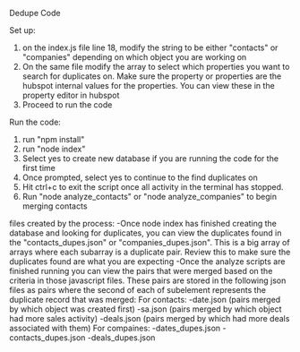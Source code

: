 Dedupe Code

Set up:
1. on the index.js file line 18, modify the string to be either "contacts" or "companies" depending on which object you are working on
2. On the same file modify the array to select which properties you want to search for duplicates on. Make sure the property or properties are the hubspot internal values for the properties. You can view these in the property editor in hubspot
3. Proceed to run the code


Run the code: 
1. run "npm install"
2. run "node index"
3. Select yes to create new database if you are running the code for the first time
4. Once prompted, select yes to continue to the find duplicates on
5. Hit ctrl+c to exit the script once all activity in the terminal has stopped.
6. Run "node analyze_contacts" or "node analyze_companies" to begin merging contacts

files created by the process:
-Once node index has finished creating the database and looking for duplicates, you can view the duplicates found in the "contacts_dupes.json" or "companies_dupes.json". This is a big array of arrays where each subarray is a duplicate pair. Review this to make sure the duplicates found are what you are expecting
-Once the analyze scripts are finished running you can view the pairs that were merged based on the criteria in those javascript files. These pairs are stored in the following json files as pairs where the second of each of subelement represents the duplicate record that was merged:
    For contacts:
        -date.json (pairs merged by which object was created first)
        -sa.json (pairs merged by which object had more sales activity)
        -deals.json (pairs merged by which had more deals associated with them)
    For compaines:
        -dates_dupes.json
        -contacts_dupes.json
        -deals_dupes.json
    